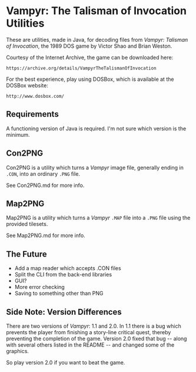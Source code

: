 Vampyr: The Talisman of Invocation Utilities
============================================

These are utilities, made in Java, for decoding files from _Vampyr: Talisman of
Invocation_, the 1989 DOS game by Victor Shao and Brian Weston.

Courtesy of the Internet Archive, the game can be downloaded here:

```
https://archive.org/details/VampyrTheTalismanOfInvocation
```

For the best experience, play using DOSBox, which is available at the DOSBox
website:

```
http://www.dosbox.com/
```

Requirements
------------

A functioning version of Java is required. I'm not sure which version is the
minimum.

Con2PNG
-------

Con2PNG is a utility which turns a _Vampyr_ image file, generally ending in 
`.CON`, into an ordinary `.PNG` file.

See Con2PNG.md for more info.

Map2PNG
-------

Map2PNG is a utility which turns a _Vampyr_ `.MAP` file into a `.PNG` file using
the provided tilesets.

See Map2PNG.md for more info.

The Future
----------

  * Add a map reader which accepts .CON files
  * Split the CLI from the back-end libraries
  * GUI?
  * More error checking
  * Saving to something other than PNG

Side Note: Version Differences
------------------------------

There are two versions of _Vampyr_: 1.1 and 2.0. In 1.1 there is a bug which
prevents the player from finishing a story-line critical quest, thereby
preventing the completion of the game. Version 2.0 fixed that bug -- along with
several others listed in the README -- and changed some of the graphics.

So play version 2.0 if you want to beat the game.
